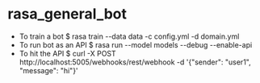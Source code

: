# rasa_general_bot
- To train a bot 
    $ rasa train --data data  -c config.yml -d domain.yml
- To run bot as an API
    $ rasa run --model models --debug --enable-api
- To hit the API
    $ curl -X POST http://localhost:5005/webhooks/rest/webhook -d '{"sender": "user1", "message": "hi"}'    